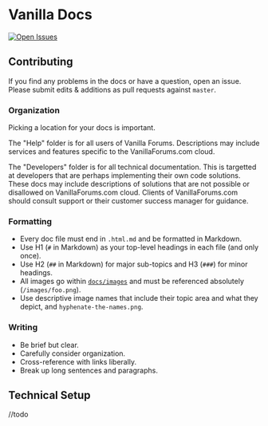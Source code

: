 # Vanilla Docs

[![Open Issues](http://img.shields.io/github/issues/vanilla/docs.svg?style=flat)](https://github.com/vanilla/docs/issues)

## Contributing

If you find any problems in the docs or have a question, open an issue. Please submit edits & additions as pull requests against `master`.

### Organization

Picking a location for your docs is important.

The "Help" folder is for all users of Vanilla Forums. Descriptions may include services and features specific to the VanillaForums.com cloud.

The "Developers" folder is for all technical documentation. This is targetted at developers that are perhaps implementing their own code solutions. These docs may include descriptions of solutions that are not possible or disallowed on VanillaForums.com cloud. Clients of VanillaForums.com should consult support or their customer success manager for guidance.

### Formatting

* Every doc file must end in `.html.md` and be formatted in Markdown.
* Use H1 (`#` in Markdown) as your top-level headings in each file (and only once).
* Use H2 (`##` in Markdown) for major sub-topics and H3 (`###`) for minor headings.
* All images go within [`docs/images`](docs/images) and must be referenced absolutely (`/images/foo.png`).
* Use descriptive image names that include their topic area and what they depict, and `hyphenate-the-names.png`.

### Writing

* Be brief but clear.
* Carefully consider organization.
* Cross-reference with links liberally.
* Break up long sentences and paragraphs.

## Technical Setup

//todo
